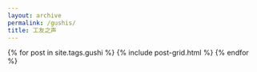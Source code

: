 ```yaml
---
layout: archive
permalink: /gushis/
title: 工友之声
---
```



<div class="tiles">
  {% for post in site.tags.gushi %}
 	{% include post-grid.html %}
  {% endfor %}
</div>

